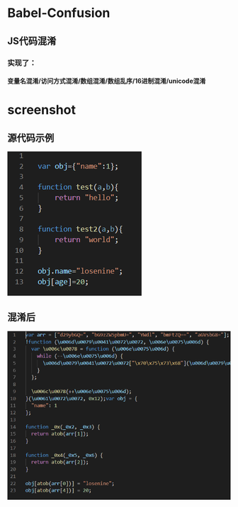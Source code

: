 ﻿# Babel-Confusion
## JS代码混淆

### 实现了：
#### 变量名混淆/访问方式混淆/数组混淆/数组乱序/16进制混淆/unicode混淆

# screenshot
## 源代码示例
![](https://github.com/LoseNine/Babel-Confusion/blob/master/img/1.PNG)

## 混淆后
![](https://github.com/LoseNine/Babel-Confusion/blob/master/img/2.PNG)
